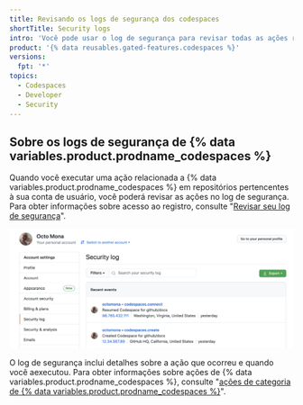 ```yaml
---
title: Revisando os logs de segurança dos codespaces
shortTitle: Security logs
intro: 'Você pode usar o log de segurança para revisar todas as ações relacionadas a {% data variables.product.prodname_codespaces %}.'
product: '{% data reusables.gated-features.codespaces %}'
versions:
  fpt: '*'
topics:
  - Codespaces
  - Developer
  - Security
---
```


 

## Sobre os logs de segurança de {% data variables.product.prodname_codespaces %}

Quando você executar uma ação relacionada a {% data variables.product.prodname_codespaces %} em repositórios pertencentes à sua conta de usuário, você poderá revisar as ações no log de segurança. Para obter informações sobre acesso ao registro, consulte "[Revisar seu log de segurança](/github/authenticating-to-github/reviewing-your-security-log#accessing-your-security-log)".

![log de segurança com informações de codespaces](/assets/images/help/settings/codespaces-audit-log.png)

O log de segurança inclui detalhes sobre a ação que ocorreu e quando você aexecutou. Para obter informações sobre ações de {% data variables.product.prodname_codespaces %}, consulte "[ações de categoria de {% data variables.product.prodname_codespaces %}](/github/authenticating-to-github/reviewing-your-security-log#codespaces-category-actions)".

